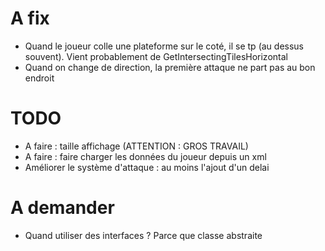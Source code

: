 # A fix
- Quand le joueur colle une plateforme sur le coté, il se tp (au dessus souvent). Vient probablement de GetIntersectingTilesHorizontal
- Quand on change de direction, la première attaque ne part pas au bon endroit

# TODO
- A faire : taille affichage (ATTENTION : GROS TRAVAIL)
- A faire : faire charger les données du joueur depuis un xml
- Améliorer le système d'attaque : au moins l'ajout d'un delai


# A demander
- Quand utiliser des interfaces ? Parce que classe abstraite